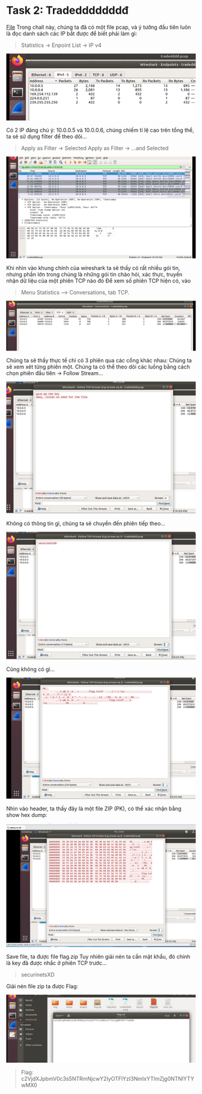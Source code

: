 # Task 2: Tradedddddddđ
[File](tradedddđ.pcap)
Trong chall này, chúng ta đã có một file pcap, và ý tưởng đầu tiên luôn là đọc danh sách các IP bắt được để biết phải làm gì:
> Statistics -> Enpoint List -> IP v4

![](2.1.png)

Có 2 IP đáng chú ý: 10.0.0.5 và 10.0.0.6, chúng chiếm tỉ lệ cao trên tổng thể, ta sẽ sử dụng filter để theo dõi...
> Apply as Filter -> Selected
Apply as Filter -> ...and Selected

![](2.2.png)

Khi nhìn vào khung chính của wireshark ta sẽ thấy có rất nhiều gói tin, nhưng phần lớn trong chúng là những gói tin chào hỏi, xác thực, truyền nhận dữ liệu của một phiên TCP nào đó Để xem số phiên TCP hiện có, vào
> Menu Statistics –> Conversations, tab TCP. 

![](2.3.png)

Chúng ta sẽ thấy thực tế chỉ có 3 phiên qua các cổng khác nhau:
Chúng ta sẽ xem xét từng phiên một. Chúng ta có thể theo dõi các luồng bằng cách chọn phiên đầu tiên -> Follow Stream...

![](2.4.png)

Không có thông tin gì, chúng ta sẽ chuyển đến phiên tiếp theo...

![](2.5.png)

Cũng không có gì...

![](2.6.png)

Nhìn vào header, ta thấy đây là một file ZIP (PK), có thể xác nhận bằng show hex dump:

![](2.7.png)

Save file, ta được file flag.zip
Tuy nhiên giải nén ta cần mật khẩu, đó chính là key đã được nhắc ở phiên TCP trước...
> securinetsXD

Giải nén file zip ta được Flag:

![](2.8.png)

> Flag: c2VjdXJpbmV0c3s5NTRmNjcwY2IyOTFlYzI3NmIxYTlmZjg0NTNlYTYwMX0